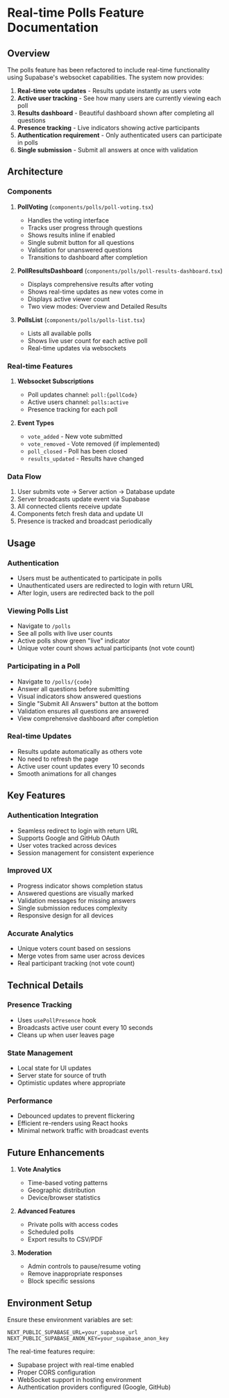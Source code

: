 # Real-time Polls Feature Documentation

## Overview

The polls feature has been refactored to include real-time functionality using Supabase's websocket capabilities. The system now provides:

1. **Real-time vote updates** - Results update instantly as users vote
2. **Active user tracking** - See how many users are currently viewing each poll
3. **Results dashboard** - Beautiful dashboard shown after completing all questions
4. **Presence tracking** - Live indicators showing active participants
5. **Authentication requirement** - Only authenticated users can participate in polls
6. **Single submission** - Submit all answers at once with validation

## Architecture

### Components

1. **PollVoting** (`components/polls/poll-voting.tsx`)
   - Handles the voting interface
   - Tracks user progress through questions
   - Shows results inline if enabled
   - Single submit button for all questions
   - Validation for unanswered questions
   - Transitions to dashboard after completion

2. **PollResultsDashboard** (`components/polls/poll-results-dashboard.tsx`)
   - Displays comprehensive results after voting
   - Shows real-time updates as new votes come in
   - Displays active viewer count
   - Two view modes: Overview and Detailed Results

3. **PollsList** (`components/polls/polls-list.tsx`)
   - Lists all available polls
   - Shows live user count for each active poll
   - Real-time updates via websockets

### Real-time Features

1. **Websocket Subscriptions**
   - Poll updates channel: `poll:{pollCode}`
   - Active users channel: `polls:active`
   - Presence tracking for each poll

2. **Event Types**
   - `vote_added` - New vote submitted
   - `vote_removed` - Vote removed (if implemented)
   - `poll_closed` - Poll has been closed
   - `results_updated` - Results have changed

### Data Flow

1. User submits vote → Server action → Database update
2. Server broadcasts update event via Supabase
3. All connected clients receive update
4. Components fetch fresh data and update UI
5. Presence is tracked and broadcast periodically

## Usage

### Authentication

- Users must be authenticated to participate in polls
- Unauthenticated users are redirected to login with return URL
- After login, users are redirected back to the poll

### Viewing Polls List

- Navigate to `/polls`
- See all polls with live user counts
- Active polls show green "live" indicator
- Unique voter count shows actual participants (not vote count)

### Participating in a Poll

- Navigate to `/polls/{code}`
- Answer all questions before submitting
- Visual indicators show answered questions
- Single "Submit All Answers" button at the bottom
- Validation ensures all questions are answered
- View comprehensive dashboard after completion

### Real-time Updates

- Results update automatically as others vote
- No need to refresh the page
- Active user count updates every 10 seconds
- Smooth animations for all changes

## Key Features

### Authentication Integration

- Seamless redirect to login with return URL
- Supports Google and GitHub OAuth
- User votes tracked across devices
- Session management for consistent experience

### Improved UX

- Progress indicator shows completion status
- Answered questions are visually marked
- Validation messages for missing answers
- Single submission reduces complexity
- Responsive design for all devices

### Accurate Analytics

- Unique voters count based on sessions
- Merge votes from same user across devices
- Real participant tracking (not vote count)

## Technical Details

### Presence Tracking

- Uses `usePollPresence` hook
- Broadcasts active user count every 10 seconds
- Cleans up when user leaves page

### State Management

- Local state for UI updates
- Server state for source of truth
- Optimistic updates where appropriate

### Performance

- Debounced updates to prevent flickering
- Efficient re-renders using React hooks
- Minimal network traffic with broadcast events

## Future Enhancements

1. **Vote Analytics**
   - Time-based voting patterns
   - Geographic distribution
   - Device/browser statistics

2. **Advanced Features**
   - Private polls with access codes
   - Scheduled polls
   - Export results to CSV/PDF

3. **Moderation**
   - Admin controls to pause/resume voting
   - Remove inappropriate responses
   - Block specific sessions

## Environment Setup

Ensure these environment variables are set:

```env
NEXT_PUBLIC_SUPABASE_URL=your_supabase_url
NEXT_PUBLIC_SUPABASE_ANON_KEY=your_supabase_anon_key
```

The real-time features require:

- Supabase project with real-time enabled
- Proper CORS configuration
- WebSocket support in hosting environment
- Authentication providers configured (Google, GitHub)
